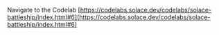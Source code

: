 Navigate to the Codelab [https://codelabs.solace.dev/codelabs/solace-battleship/index.html#6](https://codelabs.solace.dev/codelabs/solace-battleship/index.html#6)
